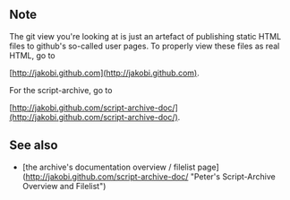 Note
----

The git view you're looking at is just an artefact of publishing
static HTML files to github's so-called user pages. 
To properly view these files as real HTML, go to 

[http://jakobi.github.com](http://jakobi.github.com).

For the script-archive, go to 

[http://jakobi.github.com/script-archive-doc/](http://jakobi.github.com/script-archive-doc/).

See also
--------

* [the archive's documentation overview / filelist page]
  (http://jakobi.github.com/script-archive-doc/
  "Peter's Script-Archive Overview and Filelist")

